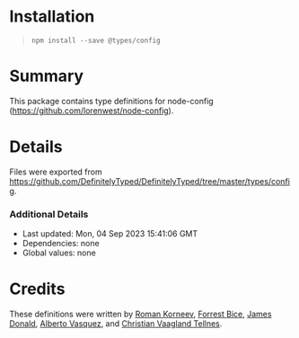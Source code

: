 # Installation
> `npm install --save @types/config`

# Summary
This package contains type definitions for node-config (https://github.com/lorenwest/node-config).

# Details
Files were exported from https://github.com/DefinitelyTyped/DefinitelyTyped/tree/master/types/config.

### Additional Details
 * Last updated: Mon, 04 Sep 2023 15:41:06 GMT
 * Dependencies: none
 * Global values: none

# Credits
These definitions were written by [Roman Korneev](https://github.com/RWander), [Forrest Bice](https://github.com/forrestbice), [James Donald](https://github.com/jndonald3), [Alberto Vasquez](https://github.com/albertovasquez), and [Christian Vaagland Tellnes](https://github.com/tellnes).
